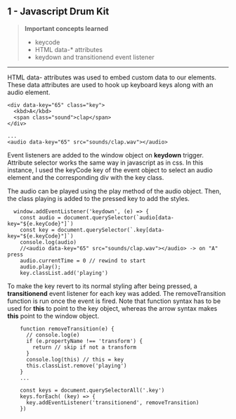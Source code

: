 ## 1 - Javascript Drum Kit

> **Important concepts learned**
>
> - keycode
> - HTML data-* attributes
> - keydown  and transitionend event listener
>

___

HTML data- attributes was used to embed custom data to our elements. These data attributes are used to hook up keyboard keys along with an audio element.

```
<div data-key="65" class="key">
  <kbd>A</kbd>
  <span class="sound">clap</span>
</div>

...
<audio data-key="65" src="sounds/clap.wav"></audio>
```

Event listeners are added to the window object on **keydown** trigger. Attribute selector works the same way in javascript as in css. In this instance, I used the keyCode key of the event object to select an audio element and the corresponding div with the key class. 

The audio can be played using the play method of the audio object. Then, the class playing is added to the pressed key to add the styles.

```
  window.addEventListener('keydown', (e) => {
    const audio = document.querySelector(`audio[data-key="${e.keyCode}"]`)
    const key = document.querySelector(`.key[data-key="${e.keyCode}"]`)
    console.log(audio)
    //<audio data-key="65" src="sounds/clap.wav"></audio> -> on "A" press
    audio.currentTime = 0 // rewind to start
    audio.play();
    key.classList.add('playing')
```

To make the key revert to its normal styling after being pressed, a **transitionend** event listener for each key was added. The removeTransition function is run once the event is fired. Note that function syntax has to be used for **this** to point to the key object, whereas the arrow syntax makes **this** point to the window object.

```
    function removeTransition(e) {
      // console.log(e)
      if (e.propertyName !== 'transform') {
        return // skip if not a transform
      }
      console.log(this) // this = key
      this.classList.remove('playing')
    }
    ...

	const keys = document.querySelectorAll('.key')
    keys.forEach( (key) => {
      key.addEventListener('transitionend', removeTransition)
    })
```


